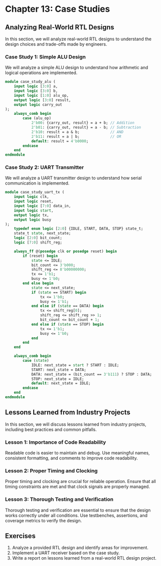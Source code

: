 # Chapter 13: Case Studies

## Analyzing Real-World RTL Designs
In this section, we will analyze real-world RTL designs to understand the design choices and trade-offs made by engineers.

### Case Study 1: Simple ALU Design
We will analyze a simple ALU design to understand how arithmetic and logical operations are implemented.

```systemverilog
module case_study_alu (
    input logic [3:0] a,
    input logic [3:0] b,
    input logic [1:0] alu_op,
    output logic [3:0] result,
    output logic carry_out
);
    always_comb begin
        case (alu_op)
            2'b00: {carry_out, result} = a + b; // Addition
            2'b01: {carry_out, result} = a - b; // Subtraction
            2'b10: result = a & b;              // AND
            2'b11: result = a | b;              // OR
            default: result = 4'b0000;
        endcase
    end
endmodule
```

### Case Study 2: UART Transmitter
We will analyze a UART transmitter design to understand how serial communication is implemented.

```systemverilog
module case_study_uart_tx (
    input logic clk,
    input logic reset,
    input logic [7:0] data_in,
    input logic start,
    output logic tx,
    output logic busy
);
    typedef enum logic [2:0] {IDLE, START, DATA, STOP} state_t;
    state_t state, next_state;
    logic [2:0] bit_count;
    logic [7:0] shift_reg;

    always_ff @(posedge clk or posedge reset) begin
        if (reset) begin
            state <= IDLE;
            bit_count <= 3'b000;
            shift_reg <= 8'b00000000;
            tx <= 1'b1;
            busy <= 1'b0;
        end else begin
            state <= next_state;
            if (state == START) begin
                tx <= 1'b0;
                busy <= 1'b1;
            end else if (state == DATA) begin
                tx <= shift_reg[0];
                shift_reg <= shift_reg >> 1;
                bit_count <= bit_count + 1;
            end else if (state == STOP) begin
                tx <= 1'b1;
                busy <= 1'b0;
            end
        end
    end

    always_comb begin
        case (state)
            IDLE: next_state = start ? START : IDLE;
            START: next_state = DATA;
            DATA: next_state = (bit_count == 3'b111) ? STOP : DATA;
            STOP: next_state = IDLE;
            default: next_state = IDLE;
        endcase
    end
endmodule
```

## Lessons Learned from Industry Projects
In this section, we will discuss lessons learned from industry projects, including best practices and common pitfalls.

### Lesson 1: Importance of Code Readability
Readable code is easier to maintain and debug. Use meaningful names, consistent formatting, and comments to improve code readability.

### Lesson 2: Proper Timing and Clocking
Proper timing and clocking are crucial for reliable operation. Ensure that all timing constraints are met and that clock signals are properly managed.

### Lesson 3: Thorough Testing and Verification
Thorough testing and verification are essential to ensure that the design works correctly under all conditions. Use testbenches, assertions, and coverage metrics to verify the design.

## Exercises

1. Analyze a provided RTL design and identify areas for improvement.
2. Implement a UART receiver based on the case study.
3. Write a report on lessons learned from a real-world RTL design project.
